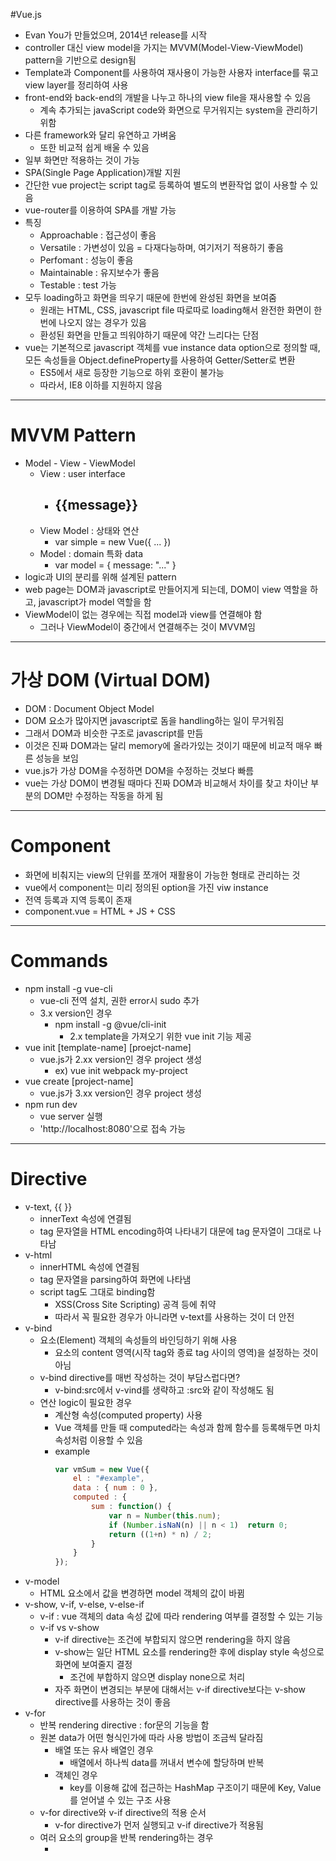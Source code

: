 #Vue.js
- Evan You가 만들었으며, 2014년 release를 시작
- controller 대신 view model을 가지는 MVVM(Model-View-ViewModel) pattern을 기반으로 design됨
- Template과 Component를 사용하여 재사용이 가능한 사용자 interface를 묶고 view layer를 정리하여 사용
- front-end와 back-end의 개발을 나누고 하나의 view file을 재사용할 수 있음
	- 계속 추가되는 javaScript code와 화면으로 무거워지는 system을 관리하기 위함
- 다른 framework와 달리 유연하고 가벼움
	- 또한 비교적 쉽게 배울 수 있음
- 일부 화면만 적용하는 것이 가능
- SPA(Single Page Application)개발 지원
- 간단한 vue project는 script tag로 등록하여 별도의 변환작업 없이 사용할 수 있음
- vue-router를 이용하여 SPA를 개발 가능
- 특징
	- Approachable : 접근성이 좋음
	- Versatile : 가변성이 있음 = 다재다능하며, 여기저기 적용하기 좋음
	- Perfomant : 성능이 좋음
	- Maintainable : 유지보수가 좋음
	- Testable : test 가능
- 모두 loading하고 화면을 띄우기 때문에 한번에 완성된 화면을 보여줌
	- 원래는 HTML, CSS, javascript file 따로따로 loading해서 완전한 화면이 한번에 나오지 않는 경우가 있음
	- 환성된 화면을 만들고 띄워야하기 때문에 약간 느리다는 단점
- vue는 기본적으로 javascript 객체를 vue instance data option으로 정의할 때, 모든 속성들을 Object.defineProperty를 사용하여 Getter/Setter로 변환
	- ES5에서 새로 등장한 기능으로 하위 호환이 불가능
	- 따라서, IE8 이하를 지원하지 않음
---




# MVVM Pattern
- Model - View - ViewModel
	- View : user interface
		- <div id="simple"> <h2> {{message}} </h2> </div>
	- View Model : 상태와 연산
		- var simple = new Vue({ ... })
	- Model : domain 특화 data
		- var model = { message: "..." }
- logic과 UI의 분리를 위해 설계된 pattern
- web page는 DOM과 javascript로 만들어지게 되는데, DOM이 view 역할을 하고, javascript가 model 역할을 함
- ViewModel이 없는 경우에는 직접 model과 view를 연결해야 함
	- 그러나 ViewModel이 중간에서 연결해주는 것이 MVVM임
---




# 가상 DOM (Virtual DOM)
- DOM : Document Object Model
- DOM 요소가 많아지면 javascript로 돔을 handling하는 일이 무거워짐
- 그래서 DOM과 비슷한 구조로 javascript를 만듬
- 이것은 진짜 DOM과는 달리 memory에 올라가있는 것이기 때문에 비교적 매우 빠른 성능을 보임
- vue.js가 가상 DOM을 수정하면 DOM을 수정하는 것보다 빠름
- vue는 가상 DOM이 변경될 때마다 진짜 DOM과 비교해서 차이를 찾고 차이난 부분의 DOM만 수정하는 작동을 하게 됨
---




# Component
- 화면에 비춰지는 view의 단위를 쪼개어 재활용이 가능한 형태로 관리하는 것
- vue에서 component는 미리 정의된 option을 가진 viw instance
- 전역 등록과 지역 등록이 존재
- component.vue = HTML + JS + CSS
---




# Commands
- npm install -g vue-cli
	- vue-cli 전역 설치, 권한 error시 sudo 추가
	- 3.x version인 경우
		- npm install -g @vue/cli-init
			- 2.x template을 가져오기 위한 vue init 기능 제공
- vue init [template-name] [proejct-name]
	- vue.js가 2.xx version인 경우 project 생성
		- ex) vue init webpack my-project
- vue create [project-name]
	- vue.js가 3.xx version인 경우 project 생성
- npm run dev
	- vue server 실행
	- 'http://localhost:8080'으로 접속 가능
---




# Directive
- v-text, {{ }}
	- innerText 속성에 연결됨
	- tag 문자열을 HTML encoding하여 나타내기 대문에 tag 문자열이 그대로 나타남
- v-html
	- innerHTML 속성에 연결됨
	- tag 문자열을 parsing하여 화면에 나타냄
	- script tag도 그대로 binding함
		- XSS(Cross Site Scripting) 공격 등에 취약
		- 따라서 꼭 필요한 경우가 아니라면 v-text를 사용하는 것이 더 안전
- v-bind
	- 요소(Element) 객체의 속성들의 바인딩하기 위해 사용
		- 요소의 content 영역(시작 tag와 종료 tag 사이의 영역)을 설정하는 것이 아님
	- v-bind directive를 매번 작성하는 것이 부담스럽다면?
		- v-bind:src에서 v-vind를 생략하고 :src와 같이 작성해도 됨
	- 연산 logic이 필요한 경우
		- 계산형 속성(computed property) 사용
		- Vue 객체를 만들 때 computed라는 속성과 함께 함수를 등록해두면 마치 속성처럼 이용할 수 있음
		- example
			```javascript
			var vmSum = new Vue({
				el : "#example",
				data : { num : 0 },
				computed : {
					sum : function() {
						var n = Number(this.num);
						if (Number.isNaN(n) || n < 1)  return 0;
						return ((1+n) * n) / 2;
					}
				}
			});
			```
- v-model
	- HTML 요소에서 값을 변경하면 model 객체의 값이 바뀜
- v-show, v-if, v-else, v-else-if
	- v-if : vue 객체의 data 속성 값에 따라 rendering 여부를 결정할 수 있는 기능
	- v-if vs v-show
		- v-if directive는 조건에 부합되지 않으면 rendering을 하지 않음	
		- v-show는 일단 HTML 요소를 rendering한 후에 display style 속성으로 화면에 보여줄지 결정
			- 조건에 부합하지 않으면 display none으로 처리
		- 자주 화면이 변경되는 부분에 대해서는 v-if directive보다는 v-show directive를 사용하는 것이 좋음
- v-for
	- 반복 rendering directive : for문의 기능을 함
	- 원본 data가 어떤 형식인가에 따라 사용 방법이 조금씩 달라짐
		- 배열 또는 유사 배열인 경우
			- 배열에서 하나씩 data를 꺼내서 변수에 할당하며 반복
		- 객체인 경우
			- key를 이용해 값에 접근하는 HashMap 구조이기 때문에 Key, Value를 얻어낼 수 있는 구조 사용
	- v-for directive와 v-if directive의 적용 순서
		- v-for directive가 먼저 실행되고 v-if directive가 적용됨
	- 여러 요소의 group을 반복 rendering하는 경우
		- <template> tag 사용
- v-pre
	- v-pre는 HTML요소에 대한 compile을 수행하지 않음
	- template 문자열을 compile하지 않고 그대로 내보내기 위해 사용
	- ex) <span v-pre>{{message}}</span>
- v-once
	- HTML 요소를 단 한 번만 rendering하도록 설정
	- ex) <span v-once>{{message}}</span>
	- Vue instance의 data를 변경하더라도 다시 rendering을 수행하지 않음
		- 초기값이 주어지면 변경되지 않는 UI를 만들 때 사용
- v-cloak
	- 화면 초기에 compile되지 않은 template은 나타나지 않도록 할 수 있음
	- v-for directive를 이용해 많은 data를 출력하거나 할 때에 {{}} 표현식이 화면에 일시적으로 나타나는 경우가 있음
		- 이것은 Vue instance가 el option의 template을 compile할 때 발생하는 시간 때문에 일어나는 현상
		- 복잡한 UI일수록 이런 경우가 빈번하게 발생
		- 이 때, v-cloak 사용 가능
		- <style> [v-cloak] {display: none;} </style>
- v-on
	- input event나 keyup event등의 처리를 수행할 수 있게 해줌
---




# Vue Instance
- new Vue로 선언하여 만들어진 객체를 vue instance라고 부름
	- 때로는 ViewModel을 의미하는 vm을 삽입해서 vue vm instance라고도 함
- option 객체 : vue instance를 생성할 때 전달하는 속성들을 담은 객체
	- data
		- kay와 value를 지정하는 json 형식의 data 입력 option
		- data option에 주어진 모든 속성들은 vue instance 내부에서 직접 이용되지 않고 vue isntance와 data option에 주어진 객체 사이에 proxy를 두어 처리
			- HTML 문서에 출력문을 입력한 것과 개발자 도구의 console에서 실행한 것이 동일함
		- data option은 vue instance가 관찰하는 data 객체를 의미하므로 변경 사항은 즉시 감지됨
	- el
		- vue instance에 연결할 HTML DOM 요소를 지정
		- tag에 지정한 ID, class name, tag name으로 해당 tag와 vue instance를 연결
		- 주의할 점 : 여러 개 요소에 지정할 수 없음
		- 실행 도중 동적으로 vue instance와 HTML 요소를 연결할 수 있음
			- 그러나 가능하다면 el option은 vue instance를 생성할 때 미리 지정할 것을 권장
				- 어차피 vue instance가 HTML 요소와 연결되면 도중에 연결된 요소를 변경할 수 없기 때문
	- computed
		- 지정하는 값은 함수이지만 vue instance는 proxy 처리하여 마치 속성처럼 취급
		- getter/setter method의 기능을 가짐
			- 읽기 전용이 아님
			- set method를 지정하면 쓰기 작업도 가능
	- methods
		- vue instance에서 사용할 method를 등록하는 option
		- 등록된 method는 vue instance를 이용해 직접 호출할 수 도 있고, directive 표현식, 콧수염(mustache) 표현식에서도 사용할 수 있음
		- 계산형(computed property)을 사용했을 때와 결과물이 같아 보이지만 내부 작동 방식에 차이가 이씅ㅁ
			- 계산형 속성은 종속된 값에 의해 결괏값이 caching됨
		- 주의할 점
			- ECMAScript6가 제공하는 화살표 함수(arrow function)는 사용해선 안 됨
			- 화살표 함수 내부에서는 this가 vue instance를 가리키지 않고, 전역 객체(global object : browser 환경에서는 Windows 객체)를 가리킴
			- 일반저긍로 내무에서 data 속성들을 이용하기 때문에 this가 바뀌게 되면 vue instance 내부 data에 접슨할 수 없게 됨
		- 등록된 method는 콧수염(mustache) 표현식의 template 문자열과 event에서도 사용 가능
	- watch
		- 하나의 data를 기반으로 다른 data를 변경할 필요가 있을 때 계산형 속성이 있지만, 이 이외에도 관찰 속성(watched property)이란 것을 사용할 수 있음
		- 주로 긴 처리 시간이 필요한 비동기 처리에 적합
			- 참조하고 싶을 때만 함수 호출을 할 수 있는 계산형 속성이 있지만, 긴 시간이 필요한 비동기 처리가 필요할 때는 관찰 속성이 대단히 유용함
			- ex) 외부 서버와의 통신 기능
				- 속성의 변화를 감지하여 함수 호출하고 싶을 때, typing을 할 때마다 매번 API를 호출하는 것은 비효울적
				- 일정시간이 지나도록 연속적인 호출이 일어나지 않으면 API를 요청하도록 함
		- 값이 바뀔 때마다 매번 함수가 호출됨
			- 따라서 계산형 속성과 적절히 비교하며 사용해야 함
- Life Cycle
	- vue instance는 객체로 생성되고 data에 대한 관찰 기능을 설정하는 등의 작업을 위해 초기화를 수행
		- 이 과정에서 다양한 life cycle hook method를 적용할 수 있음
	- life cycle hooks : vue component를 만들고 관리할 때 유용 (https://vuejs.org/v2/guide/instance.html의 LifeCycle Diagram 참고)
		- beforeCreate : vue instance가 생성되고 data에 대한 관찰 기능 및 event 감시자 설정 전에 호출됨
		- created : vue instance가 생성된 후에 data에 대한 관찰 기능, 계산형 속성, method, 감시자 설정이 완료된 후에 호출됨
		- beforeMount : mount가 시작되기 전에 호출됨
		- mounted : el에 vue instance의 data가 mount된 후에 호출됨
		- beforeUpdate : 가상 DOM이 rendering, fetch되기 전에 data가 변경될 때 호출됨
			- 이 hook에서 추가적인 상태 변경을 수행할 수 있음
			- 하지만 추가로 다시 rendering하지는 않음
		- updated : data의 변경으로 가상 DOM이 다시 rendering되고 fetch된 후에 호출됨
			- 이 hook이 호출되었을 때는 이미 component의 DOM이 update된 상태
			- 그래서 DOM에 종속성이 있는 연산을 이 단계에서 수행할 수 있음
		- beforDestroy : vue instance가 제거되기 전에 호출됨
		- destroyed : vue instance가 제거된 후에 호출됨
			- 이 hook이 호출될 때는 vue instance의 모든 directive의 vinding이 해제되고, event 연결도 모두 제거됨
---




# References
- https://wikidocs.net/17653
- https://kr.vuejs.org/v2/guide/installation.html
- https://cli.vuejs.org/guide/
	- Vue CLI Guide
- https://medium.com/witinweb/vue-cli-로-vue-js-시작하기-browserify-webpack-22582202cd52
	- vue cli로 시작하기
- https://blog.metafor.kr/201
	- vue create [project]와 vue init webpack [project]의 차이
- Quick Start Vue.js - 원형섭 지음
	- example code : https://github.com/stepanowon/vuejs_book_2nd
- https://velog.io/@leyuri/Vue.js-프로젝트-구성-방법
	- vue 처음 시작 쉽게 설명된 곳
- https://developer.mozilla.org/ko/docs/Web/Reference/Events
	- event 처리
- https://goddino.tistory.com/92
	- vue.js Post form data api 전송하기
